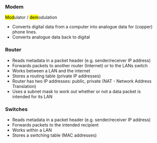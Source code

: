 ### Modem
<mark class="hltr-blue">Mod</mark>ulator / <mark class="hltr-blue">dem</mark>odulation

- Converts digital data from a computer into analogue data for (copper) phone lines.
- Converts analogue data back to digital

### Router
- Reads metadata in a packet header (e.g. sender/receiver IP address)
- Forwards packets to another router (Internet) or to the LANs switch
- Works between a LAN and the internet
- Stores a routing table (private IP addresses)
- Router has two IP addresses: public, private (NAT - Network Address Translation)
- Uses a subnet mask to work out whether or not a data packet is intended for its LAN

### Switches
- Reads metadata in a packet header (e.g. sender/receiver IP address)
- Forwards packets to the intended recipient
- Works within a LAN
- Stores a switching table (MAC addresses)